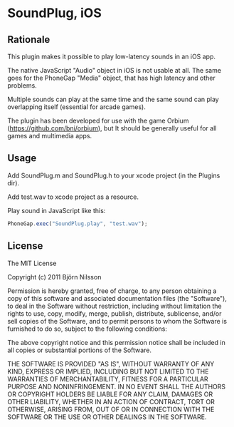 # SoundPlug, iOS

## Rationale
This plugin makes it possible to play low-latency sounds in an iOS app.

The native JavaScript "Audio" object in iOS is not usable at all. The same goes for the PhoneGap "Media" object, that has high latency and other problems.

Multiple sounds can play at the same time and the same sound can play overlapping itself (essential for arcade games).

The plugin has been developed for use with the game Orbium (https://github.com/bni/orbium), but It should be generally useful for all games and multimedia apps.

## Usage
Add SoundPlug.m and SoundPlug.h to your xcode project (in the Plugins dir).

Add test.wav to xcode project as a resource.

Play sound in JavaScript like this:
```javascript
PhoneGap.exec("SoundPlug.play", "test.wav");
```

## License
The MIT License

Copyright (c) 2011 Björn Nilsson

Permission is hereby granted, free of charge, to any person obtaining a copy of this software and associated documentation files (the "Software"), to deal in the Software without restriction, including without limitation the rights to use, copy, modify, merge, publish, distribute, sublicense, and/or sell copies of the Software, and to permit persons to whom the Software is furnished to do so, subject to the following conditions:

The above copyright notice and this permission notice shall be included in all copies or substantial portions of the Software.

THE SOFTWARE IS PROVIDED "AS IS", WITHOUT WARRANTY OF ANY KIND, EXPRESS OR IMPLIED, INCLUDING BUT NOT LIMITED TO THE WARRANTIES OF MERCHANTABILITY, FITNESS FOR A PARTICULAR PURPOSE AND NONINFRINGEMENT. IN NO EVENT SHALL THE AUTHORS OR COPYRIGHT HOLDERS BE LIABLE FOR ANY CLAIM, DAMAGES OR OTHER LIABILITY, WHETHER IN AN ACTION OF CONTRACT, TORT OR OTHERWISE, ARISING FROM, OUT OF OR IN CONNECTION WITH THE SOFTWARE OR THE USE OR OTHER DEALINGS IN THE SOFTWARE.
